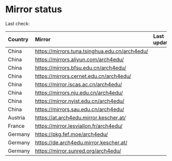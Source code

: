 <script src="./time.js"></script>
# Mirror status
Last check: <script type="text/javascript">localize(1735097141.5482135);</script>

|Country|Mirror|Last update|
|:------|:-----|:----------|
|China|https://mirrors.tuna.tsinghua.edu.cn/arch4edu/|<script type="text/javascript">localize(1735065642);</script>|
|China|https://mirrors.aliyun.com/arch4edu/|<script type="text/javascript">localize(1735065642);</script>|
|China|https://mirrors.bfsu.edu.cn/arch4edu/|<script type="text/javascript">localize(1735065642);</script>|
|China|https://mirrors.cernet.edu.cn/arch4edu/|<script type="text/javascript">localize(1735065642);</script>|
|China|https://mirror.iscas.ac.cn/arch4edu/|<script type="text/javascript">localize(1735065642);</script>|
|China|https://mirrors.nju.edu.cn/arch4edu/|<script type="text/javascript">localize(1735022990);</script>|
|China|https://mirror.nyist.edu.cn/arch4edu/|<script type="text/javascript">localize(1735022990);</script>|
|China|https://mirrors.sau.edu.cn/arch4edu/|<script type="text/javascript">localize(1731653531);</script>|
|Austria|https://at.arch4edu.mirror.kescher.at/|<script type="text/javascript">localize(1735065642);</script>|
|France|https://mirror.lesviallon.fr/arch4edu/|<script type="text/javascript">localize(1735065642);</script>|
|Germany|https://pkg.fef.moe/arch4edu/|<script type="text/javascript">localize(1735065642);</script>|
|Germany|https://de.arch4edu.mirror.kescher.at/|<script type="text/javascript">localize(1735065642);</script>|
|Germany|https://mirror.sunred.org/arch4edu/|<script type="text/javascript">localize(1735065642);</script>|

<script src="./tablefilter/tablefilter.js"></script>
<script src="./table.js"></script>